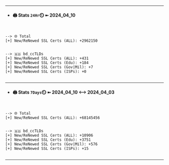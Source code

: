 

---
- #### 🖨️ **Stats** `24Hr`⏲️ ➼ 2024_04_10
```console


--> 🌐 Total
[+] New/ReNewed SSL Certs (ALL): +2962150


--> 🇧🇩 bd_ccTLDs
[+] New/ReNewed SSL Certs (ALL): +431
[+] New/ReNewed SSL Certs (Edu): +184
[+] New/ReNewed SSL Certs (Gov|Mil): +7
[+] New/ReNewed SSL Certs (ISPs): +0


```

---
- #### 🖨️ **Stats** `7Days`⏲️ ➼ 2024_04_10 <--> 2024_04_03
```console


--> 🌐 Total
[+] New/ReNewed SSL Certs (ALL): +68145456


--> 🇧🇩 bd_ccTLDs
[+] New/ReNewed SSL Certs (ALL): +10906
[+] New/ReNewed SSL Certs (Edu): +3751
[+] New/ReNewed SSL Certs (Gov|Mil): +576
[+] New/ReNewed SSL Certs (ISPs): +15


```

---

